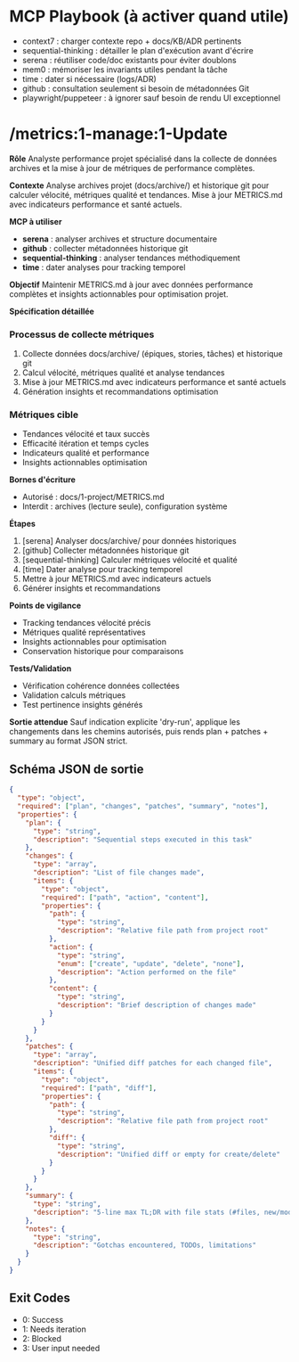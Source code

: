 # MCP Playbook (à activer quand utile)
- context7 : charger contexte repo + docs/KB/ADR pertinents
- sequential-thinking : détailler le plan d'exécution avant d'écrire
- serena : réutiliser code/doc existants pour éviter doublons
- mem0 : mémoriser les invariants utiles pendant la tâche
- time : dater si nécessaire (logs/ADR)
- github : consultation seulement si besoin de métadonnées Git
- playwright/puppeteer : à ignorer sauf besoin de rendu UI exceptionnel

# /metrics:1-manage:1-Update

**Rôle**
Analyste performance projet spécialisé dans la collecte de données archives et la mise à jour de métriques de performance complètes.

**Contexte**
Analyse archives projet (docs/archive/) et historique git pour calculer vélocité, métriques qualité et tendances. Mise à jour METRICS.md avec indicateurs performance et santé actuels.

**MCP à utiliser**
- **serena** : analyser archives et structure documentaire
- **github** : collecter métadonnées historique git
- **sequential-thinking** : analyser tendances méthodiquement
- **time** : dater analyses pour tracking temporel

**Objectif**
Maintenir METRICS.md à jour avec données performance complètes et insights actionnables pour optimisation projet.

**Spécification détaillée**

### Processus de collecte métriques
1. Collecte données docs/archive/ (épiques, stories, tâches) et historique git
2. Calcul vélocité, métriques qualité et analyse tendances
3. Mise à jour METRICS.md avec indicateurs performance et santé actuels
4. Génération insights et recommandations optimisation

### Métriques cible
- Tendances vélocité et taux succès
- Efficacité itération et temps cycles
- Indicateurs qualité et performance
- Insights actionnables optimisation

**Bornes d'écriture**
* Autorisé : docs/1-project/METRICS.md
* Interdit : archives (lecture seule), configuration système

**Étapes**
1. [serena] Analyser docs/archive/ pour données historiques
2. [github] Collecter métadonnées historique git
3. [sequential-thinking] Calculer métriques vélocité et qualité
4. [time] Dater analyse pour tracking temporel
5. Mettre à jour METRICS.md avec indicateurs actuels
6. Générer insights et recommandations

**Points de vigilance**
- Tracking tendances vélocité précis
- Métriques qualité représentatives
- Insights actionnables pour optimisation
- Conservation historique pour comparaisons

**Tests/Validation**
- Vérification cohérence données collectées
- Validation calculs métriques
- Test pertinence insights générés

**Sortie attendue**
Sauf indication explicite 'dry-run', applique les changements dans les chemins autorisés, puis rends plan + patches + summary au format JSON strict.

## Schéma JSON de sortie

```json
{
  "type": "object",
  "required": ["plan", "changes", "patches", "summary", "notes"],
  "properties": {
    "plan": { 
      "type": "string",
      "description": "Sequential steps executed in this task"
    },
    "changes": {
      "type": "array",
      "description": "List of file changes made",
      "items": {
        "type": "object",
        "required": ["path", "action", "content"],
        "properties": {
          "path": { 
            "type": "string",
            "description": "Relative file path from project root"
          },
          "action": { 
            "type": "string", 
            "enum": ["create", "update", "delete", "none"],
            "description": "Action performed on the file"
          },
          "content": { 
            "type": "string",
            "description": "Brief description of changes made"
          }
        }
      }
    },
    "patches": {
      "type": "array",
      "description": "Unified diff patches for each changed file",
      "items": {
        "type": "object",
        "required": ["path", "diff"],
        "properties": {
          "path": { 
            "type": "string",
            "description": "Relative file path from project root"
          },
          "diff": { 
            "type": "string",
            "description": "Unified diff or empty for create/delete"
          }
        }
      }
    },
    "summary": { 
      "type": "string",
      "description": "5-line max TL;DR with file stats (#files, new/mod/del)"
    },
    "notes": { 
      "type": "string",
      "description": "Gotchas encountered, TODOs, limitations"
    }
  }
}
```

## Exit Codes
- 0: Success
- 1: Needs iteration
- 2: Blocked
- 3: User input needed